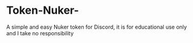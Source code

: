 # Token-Nuker-
A simple and easy Nuker token for Discord, it is for educational use only and I take no responsibility 
